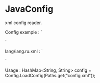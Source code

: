 JavaConfig
==========

xml config reader.

Config example :
`
<?xml version="1.1" encoding="UTF-8" ?>
<config>
    <param name="language" value="ru" />
    <include file="lang/lang.!language!.xml" />
</config>
`

lang/lang.ru.xml :
`
<?xml version="1.1" encoding="UTF-8" ?>
<config>
    <param name="LANG_SPLIT_REGEXP" value="[^(рублей)] |-|_|:|!|[^0123456789]\.|\.[^0123456789]" />
    <param name="PRICE_EXTRACTION_REGEXP" value="(^([0-9]+)|([0-9]+((\.|рублей| )+)[0-9]+)$)" />
    <param name="PRICE_EXTRACTION_DELIMETER" value="\.|руб|рублей| " />
    <param name="PRICE_EXTRACTION_TRASH" value="лей| |коп|копеек" />
    <param name="check" value="!language!" />
</config>
`

Usage :
HashMap<String, String> config = Config.LoadConfig(Paths.get("config.xml"));
